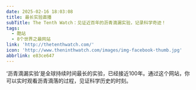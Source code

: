 ```yaml
---
date: 2025-02-16 18:03:08
title: 最长实验直播
subTitle: The Tenth Watch：见证近百年的沥青滴漏实验，记录科学奇迹！
tags:
  - 酷站
  - 8个世界之最网站
link: 'http://thetenthwatch.com/'
icon: 'http://www.theninthwatch.com/images/img-facebook-thumb.jpg'
abbrlink: e83ce647
---
```


‘沥青滴漏实验’是全球持续时间最长的实验，已经接近100年。通过这个网站，你可以实时观看沥青滴落的过程，见证科学历史的时刻。